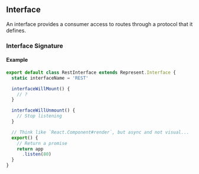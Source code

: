 ## Interface
An interface provides a consumer access to routes through a protocol that it defines.

### Interface Signature
#### Example
```javascript
export default class RestInterface extends Represent.Interface {
  static interfaceName = 'REST'

  interfaceWillMount() {
    // ?
  }

  interfaceWillUnmount() {
    // Stop listening
  }

  // Think like `React.Component#render`, but async and not visual...
  export() {
    // Return a promise
    return app
      .listen(80)
  }
}
```